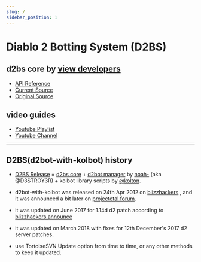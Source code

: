 ```yaml
---
slug: /
sidebar_position: 1
---
```


# Diablo 2 Botting System (D2BS)

## d2bs core by [view developers](https://app.assembla.com/spaces/d2bs/team)

* [API Reference](https://github.com/noah-/d2bs/blob/master/README.md)
* [Current Source](https://github.com/noah-/d2bs)
* [Original Source](https://app.assembla.com/spaces/d2bs/subversion/source)

## video guides

* [Youtube Playlist](https://www.youtube.com/playlist?list=PLsHwtjzVMbwGJr8NS-5GPMthAbVF8iZUM)
* [Youtube Channel](https://www.youtube.com/c/KolbotForever/videos)

---

## D2BS(d2bot-with-kolbot) history

* [D2BS Release](https://web.archive.org/web/20170813084150/http://www.blizzhackers.cc/viewforum.php?f=228&sid=923d6d1f4fb72bbe94aa7cb14600e0c1) = [d2bs core](https://github.com/noah-/d2bs) + [d2bot manager](https://github.com/d2botsharp/d2bot/) by [noah-](https://github.com/noah-) (aka @D3STROY3R) + kolbot library scripts by [@kolton](https://github.com/kolton).

* d2bot-with-kolbot was released on 24th Apr 2012 on [blizzhackers](https://web.archive.org/web/20171030004307/http://www.blizzhackers.cc/viewtopic.php?f=206&t=489091&sid=076b6f411e98d938f4568c448d3f5845) , and it was announced a bit later on [projectetal forum](https://web.archive.org/web/20170215101441/http://www.projectetal.com:80/forums/threads/kolbot-and-d2bot.8698/).

* it was updated on June 2017 for 1.14d d2 patch according to [blizzhackers announce](https://web.archive.org/web/20171115131230/http://www.blizzhackers.cc/viewtopic.php?f=204&t=545178&sid=ffa80262b1692f21eaea19109146c071&start=0)

* it was updated on March 2018 with fixes for 12th December's 2017 d2 server patches.

* use TortoiseSVN Update option from time to time, or any other methods to keep it updated.

